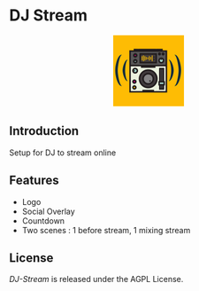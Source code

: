# DJ Stream

<p align="center">
  <a href="https://github.com/matyo91/dj-stream">
    <img src="medias/logo.png" height="128" alt="DJ-Stream">
  </a>
</p>

## Introduction

Setup for DJ to stream online

## Features

- Logo
- Social Overlay
- Countdown
- Two scenes : 1 before stream, 1 mixing stream

## License

_DJ-Stream_ is released under the AGPL License.
